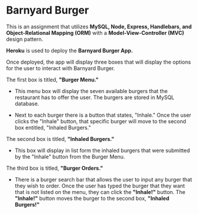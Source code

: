 # Barnyard Burger

This is an assignment that utilizes **MySQL, Node, Express, Handlebars, and Object-Relational Mapping (ORM)** with a **Model-View-Controller (MVC)** design pattern.

**Heroku** is used to deploy the **Barnyard Burger App.**

Once deployed, the app will display three boxes that will display the options for the user to interact with Barnyard Burger. 

The first box is titled, **"Burger Menu."**

- This menu box will display the seven available burgers that the restaurant has to offer the user. The burgers are stored in MySQL database.
        
- Next to each burger there is a button that states, "Inhale." Once the user clicks the "Inhale" button, that specific burger will move to the second box entitled, "Inhaled Burgers."

The second box is titled, **"Inhaled Burgers."**

- This box will display in list form the inhaled burgers that were submitted by the "Inhale" button from the Burger Menu.

The third box is titled, **"Burger Orders."**

- There is a burger search bar that allows the user to input any burger that they wish to order. Once the user has typed the burger that they want that is not listed on the menu, they can click the **"Inhale!"** button. The **"Inhale!"** button moves the burger to the second box, **"Inhaled Burgers!"**


